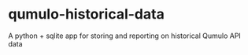 # qumulo-historical-data
A python + sqlite app for storing and reporting on historical Qumulo API data
